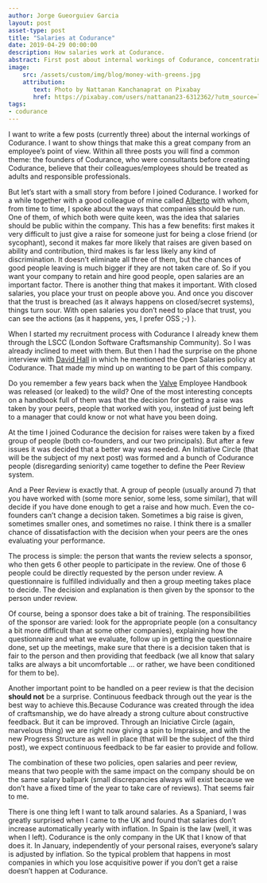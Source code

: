 ```yaml
---
author: Jorge Gueorguiev Garcia
layout: post
asset-type: post
title: "Salaries at Codurance"
date: 2019-04-29 00:00:00
description: How salaries work at Codurance.
abstract: First post about internal workings of Codurance, concentrating on salaires.
image: 
    src: /assets/custom/img/blog/money-with-greens.jpg
    attribution:
       text: Photo by Nattanan Kanchanaprat on Pixabay
       href: https://pixabay.com/users/nattanan23-6312362/?utm_source=link-attribution&utm_medium=referral&utm_campaign=image&utm_content=2696228
tags: 
- codurance
---
```


I want to write a few posts (currently three) about the internal workings of Codurance. I want to show things that make this a great company from an employee’s point of view. Within all three posts you will find a common theme: the founders of Codurance, who were consultants before creating Codurance, believe that their colleagues/employees should be treated as adults and responsible professionals.

But let’s start with a small story from before I joined Codurance. I worked for a while together with a good colleague of mine called [Alberto](https://www.linkedin.com/in/alberto-de-la-ossa-olivares-a19a7b44/) with whom, from time to time, I spoke about the ways that companies should be run. One of them, of which both were quite keen, was the idea that salaries should be public within the company. This has a few benefits: first makes it very difficult to just give a raise for someone just for being a close friend (or sycophant), second it makes far more likely that raises are given based on ability and contribution, third makes is far less likely any kind of discrimination. It doesn’t eliminate all three of them, but the chances of good people leaving is much bigger if they are not taken care of. So if you want your company to retain and hire good people, open salaries are an important factor. There is another thing that makes it important. With closed salaries, you place your trust on people above you. And once you discover that the trust is breached (as it always happens on closed/secret systems), things turn sour. With open salaries you don’t need to place that trust, you can see the actions (as it happens, yes, I prefer OSS ;-) ).

When I started my recruitment process with Codurance I already knew them through the LSCC (London Software Craftsmanship Community). So I was already inclined to meet with them. But then I had the surprise on the phone interview with [David Hall](https://www.linkedin.com/in/davidgrahamhall/) in which he mentioned the Open Salaries policy at Codurance. That made my mind up on wanting to be part of this company.

Do you remember a few years back when the [Valve](https://www.valvesoftware.com/en/) Employee Handbook was released (or leaked) to the wild? One of the most interesting concepts on a handbook full of them was that the decision for getting a raise was taken by your peers, people that worked with you, instead of just being left to a manager that could know or not what have you been doing.

At the time I joined Codurance the decision for raises were taken by a fixed group of people (both co-founders, and our two principals). But after a few issues it was decided that a better way was needed. An Initiative Circle (that will be the subject of my next post) was formed and a bunch of Codurance people (disregarding seniority) came together to define the Peer Review system.

And a Peer Review is exactly that. A group of people (usually around 7) that you have worked with (some more senior, some less, some similar), that will decide if you have done enough to get a raise and how much. Even the co-founders can’t change a decision taken. Sometimes a big raise is given, sometimes smaller ones, and sometimes no raise. I think there is a smaller chance of dissatisfaction with the decision when your peers are the ones evaluating your performance.

The process is simple: the person that wants the review selects a sponsor, who then gets 6 other people to participate in the review. One of those 6 people could be directly requested by the person under review. A questionnaire is fulfilled individually and then a group meeting takes place to decide. The decision and explanation is then given by the sponsor to the person under review.

Of course, being a sponsor does take a bit of training. The responsibilities of the sponsor are varied: look for the appropriate people (on a consultancy a bit more difficult than at some other companies), explaining how the questionnaire and what we evaluate, follow up in getting the questionnaire done, set up the meetings, make sure that there is a decision taken that is fair to the person and then providing that feedback (we all know that salary talks are always a bit uncomfortable ... or rather, we have been conditioned for them to be).

Another important point to be handled on a peer review is that the decision **should not** be a surprise. Continuous feedback through out the year is the best way to achieve this.Because Codurance was created through the idea of craftsmanship, we do have already a strong culture about constructive feedback. But it can be improved. Through an Iniciative Circle (again, marvelous thing) we are right now giving a spin to Impraisse, and with the new Progress Structure as well in place (that will be the subject of the third post), we expect continuous feedback to be far easier to provide and follow.

The combination of these two policies, open salaries and peer review, means that two people with the same impact on the company should be on the same salary ballpark (small discrepancies always will exist because we don’t have a fixed time of the year to take care of reviews). That seems fair to me. 

There is one thing left I want to talk around salaries. As a Spaniard, I was greatly surprised when I came to the UK and found that salaries don’t increase automatically yearly with inflation. In Spain is the law (well, it was when I left). Codurance is the only company in the UK that I know of that does it. In January, independently of your personal raises, everyone’s salary is adjusted by inflation. So the typical problem that happens in most companies in which you lose acquisitive power if you don’t get a raise doesn’t happen at Codurance.
